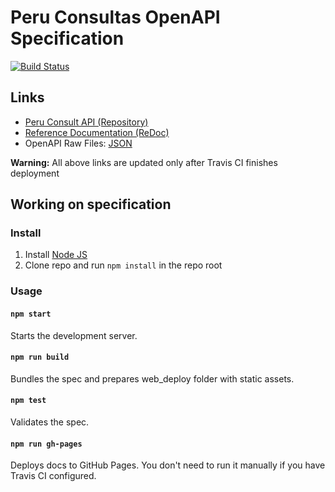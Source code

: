 # Peru Consultas OpenAPI Specification
[![Build Status](https://travis-ci.org/giansalex/peru-consult-docs.svg?branch=master)](https://travis-ci.org/giansalex/peru-consult-docs)

## Links

- [Peru Consult API (Repository)](https://github.com/giansalex/peru-consult-api/)
- [Reference Documentation (ReDoc)](https://giansalex.github.io/peru-consult-docs/)
- OpenAPI Raw Files: [JSON](https://giansalex.github.io/peru-consult-docs/openapi.json)

**Warning:** All above links are updated only after Travis CI finishes deployment

## Working on specification
### Install

1. Install [Node JS](https://nodejs.org/)
2. Clone repo and run `npm install` in the repo root

### Usage

#### `npm start`
Starts the development server.

#### `npm run build`
Bundles the spec and prepares web_deploy folder with static assets.

#### `npm test`
Validates the spec.

#### `npm run gh-pages`
Deploys docs to GitHub Pages. You don't need to run it manually if you have Travis CI configured.
